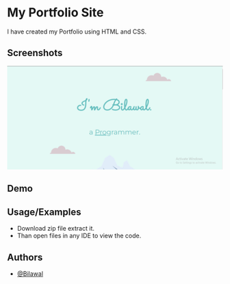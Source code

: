 
# My Portfolio Site

I have created my Portfolio using HTML and CSS.

## Screenshots

![App Screenshot](https://raw.githubusercontent.com/bilawal21/Bytewise-Django-Track/main/Task%206%20-%20My%20Portfolio/preview.png)

## Demo



## Usage/Examples

- Download zip file extract it.
- Than open files in any IDE to view the code.

## Authors

- [@Bilawal](https://github.com/bilawal21)
